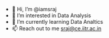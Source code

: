 - 👋 Hi, I’m @iamsraj
- 👀 I’m interested in Data Analysis
- 🌱 I’m currently learning Data Analtics
- 📫 Reach out to me sraj@ce.iitr.ac.in

<!---
iamsraj/iamsraj is a ✨ special ✨ repository because its `README.md` (this file) appears on your GitHub profile.
You can click the Preview link to take a look at your changes.
--->
